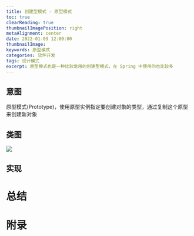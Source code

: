 ```yaml
---
title: 创建型模式 ☞ 原型模式
toc: true
clearReading: true
thumbnailImagePosition: right
metaAlignment: center
date: 2022-01-09 12:00:00
thumbnailImage:
keywords: 原型模式
categories: 软件开发
tags: 设计模式
excerpt: 原型模式也是一种比较常用的创建型模式，在 Spring 中使用的也比较多
---
```

<!-- toc -->

## 意图

原型模式(Prototype)，使用原型实例指定要创建对象的类型，通过复制这个原型来创建新对象

## 类图

![](https://cdn.jsdelivr.net/gh/pineapple-man/blogImage@main/image/designPattern/create-prototype.png)



## 实现





# 总结



# 附录



